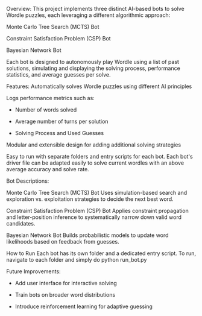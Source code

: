 Overview: 
This project implements three distinct AI-based bots to solve Wordle puzzles, each leveraging a different algorithmic approach:

Monte Carlo Tree Search (MCTS) Bot

Constraint Satisfaction Problem (CSP) Bot

Bayesian Network Bot

Each bot is designed to autonomously play Wordle using a list of past solutions, simulating and displaying the solving process, performance statistics, and average guesses per solve.

Features:
Automatically solves Wordle puzzles using different AI principles

Logs performance metrics such as:

- Number of words solved

- Average number of turns per solution
  
- Solving Process and Used Guesses

Modular and extensible design for adding additional solving strategies

Easy to run with separate folders and entry scripts for each bot. Each bot's driver file can be adapted easily to solve current wordles with an above average accuracy and solve rate. 


Bot Descriptions: 

Monte Carlo Tree Search (MCTS) Bot
Uses simulation-based search and exploration vs. exploitation strategies to decide the next best word.

Constraint Satisfaction Problem (CSP) Bot
Applies constraint propagation and letter-position inference to systematically narrow down valid word candidates.

Bayesian Network Bot
Builds probabilistic models to update word likelihoods based on feedback from guesses.

How to Run
Each bot has its own folder and a dedicated entry script. To run, navigate to each folder and simply do python run_bot.py

Future Improvements: 
- Add user interface for interactive solving

- Train bots on broader word distributions

- Introduce reinforcement learning for adaptive guessing


